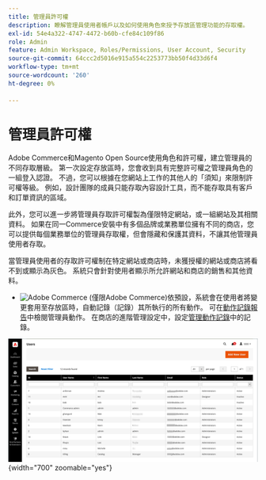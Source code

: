 ```yaml
---
title: 管理員許可權
description: 瞭解管理員使用者帳戶以及如何使用角色來授予存放區管理功能的存取權。
exl-id: 54e4a322-4747-4472-b60b-cfe84c109f86
role: Admin
feature: Admin Workspace, Roles/Permissions, User Account, Security
source-git-commit: 64ccc2d5016e915a554c2253773bb50f4d33d6f4
workflow-type: tm+mt
source-wordcount: '260'
ht-degree: 0%

---
```


# 管理員許可權

Adobe Commerce和Magento Open Source使用角色和許可權，建立管理員的不同存取層級。 第一次設定存放區時，您會收到具有完整許可權之管理員角色的一組登入認證。 不過，您可以根據在您網站上工作的其他人的「須知」來限制許可權等級。 例如，設計團隊的成員只能存取內容設計工具，而不能存取具有客戶和訂單資訊的區域。

此外，您可以進一步將管理員存取許可權製為僅限特定網站，或一組網站及其相關資料。 如果在同一Commerce安裝中有多個品牌或業務單位擁有不同的商店，您可以提供每個業務單位的管理員存取權，但會隱藏和保護其資料，不讓其他管理員使用者存取。

當管理員使用者的存取許可權制在特定網站或商店時，未獲授權的網站或商店將看不到或顯示為灰色。 系統只會針對使用者顯示所允許網站和商店的銷售和其他資料。

- ![Adobe Commerce](../assets/adobe-logo.svg) (僅限Adobe Commerce)依預設，系統會在使用者將變更套用至存放區時，自動記錄（記錄）其所執行的所有動作。 可在[動作記錄報告](action-log-report.md)中檢閱管理員動作。 在商店的進階管理設定中，設定[管理動作記錄](action-log.md)中的記錄。

![管理員 — 所有使用者帳戶](./assets/users-all.png){width="700" zoomable="yes"}
